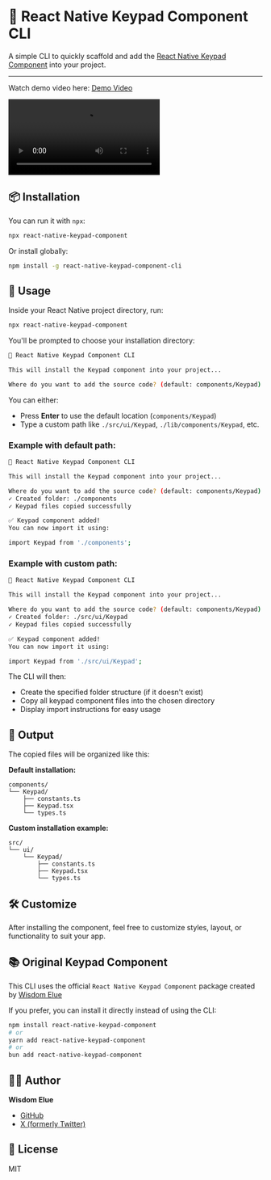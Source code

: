 # 🧮 React Native Keypad Component CLI

A simple CLI to quickly scaffold and add the [React Native Keypad Component](https://github.com/Elue-dev/react-native-keypad-component) into your project.

---

Watch demo video here: [Demo Video](https://res.cloudinary.com/dwdsjbetu/video/upload/v1753908183/Screen_Recording_2025-07-30_at_21.07.05_kcoybq.mov)

![CLI Demo](https://res.cloudinary.com/dwdsjbetu/video/upload/v1753908183/Screen_Recording_2025-07-30_at_21.07.05_kcoybq.mov)

## 📦 Installation

You can run it with `npx`:

```bash
npx react-native-keypad-component
```

Or install globally:

```bash
npm install -g react-native-keypad-component-cli
```

## 🚀 Usage

Inside your React Native project directory, run:

```bash
npx react-native-keypad-component
```

You'll be prompted to choose your installation directory:

```bash
🧮 React Native Keypad Component CLI

This will install the Keypad component into your project...

Where do you want to add the source code? (default: components/Keypad):
```

You can either:

- Press **Enter** to use the default location (`components/Keypad`)
- Type a custom path like `./src/ui/Keypad`, `./lib/components/Keypad`, etc.

### Example with default path:

```bash
🧮 React Native Keypad Component CLI

This will install the Keypad component into your project...

Where do you want to add the source code? (default: components/Keypad):
✓ Created folder: ./components
✓ Keypad files copied successfully

✅ Keypad component added!
You can now import it using:

import Keypad from './components';
```

### Example with custom path:

```bash
🧮 React Native Keypad Component CLI

This will install the Keypad component into your project...

Where do you want to add the source code? (default: components/Keypad): ./src/ui/Keypad
✓ Created folder: ./src/ui/Keypad
✓ Keypad files copied successfully

✅ Keypad component added!
You can now import it using:

import Keypad from './src/ui/Keypad';
```

The CLI will then:

- Create the specified folder structure (if it doesn't exist)
- Copy all keypad component files into the chosen directory
- Display import instructions for easy usage

## 🧱 Output

The copied files will be organized like this:

**Default installation:**

```
components/
└── Keypad/
    ├── constants.ts
    ├── Keypad.tsx
    └── types.ts
```

**Custom installation example:**

```
src/
└── ui/
    └── Keypad/
        ├── constants.ts
        ├── Keypad.tsx
        └── types.ts
```

## 🛠 Customize

After installing the component, feel free to customize styles, layout, or functionality to suit your app.

## 📚 Original Keypad Component

This CLI uses the official `React Native Keypad Component` package created by [Wisdom Elue](https://x.com/eluewisdom_)

If you prefer, you can install it directly instead of using the CLI:

```bash
npm install react-native-keypad-component
# or
yarn add react-native-keypad-component
# or
bun add react-native-keypad-component
```

## 🧑‍💻 Author

**Wisdom Elue**

- [GitHub](https://github.com/Elue-dev)
- [X (formerly Twitter)](https://x.com/eluewisdom_)

## 📄 License

MIT
